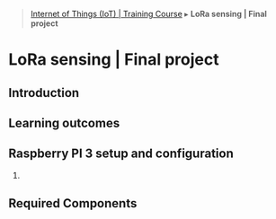 > [Internet of Things (IoT) | Training Course](lora-sensing-final-project.md) ▸ **LoRa sensing | Final project**

# LoRa sensing | Final project

## Introduction


## Learning outcomes

## Raspberry PI 3 setup and configuration

1. 




## Required Components



